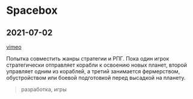 # Spacebox

## 2021-07-02

[vimeo](https://player.vimeo.com/video/581046421?badge=0&amp;autopause=0&amp;player_id=0&amp;app_id=58479)

Попытка совместить жанры стратегии и РПГ. Пока один игрок стратегически отправляет корабли к освоению новых
планет, второй управляет одним из кораблей, а третий занимается фермерством, обустройством или боевой подготовкой перед
высадкой на планету.

> разработка, игры
